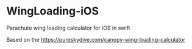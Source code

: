 # WingLoading-iOS
Parachute wing loading calculator for iOS in swift

Based on the https://pureskydive.com/canopy-wing-loading-calculator
